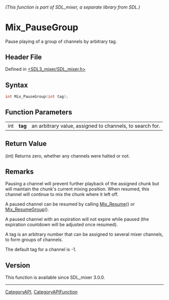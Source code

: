 ###### (This function is part of SDL_mixer, a separate library from SDL.)
# Mix_PauseGroup

Pause playing of a group of channels by arbitrary tag.

## Header File

Defined in [<SDL3_mixer/SDL_mixer.h>](https://github.com/libsdl-org/SDL_mixer/blob/main/include/SDL3_mixer/SDL_mixer.h)

## Syntax

```c
int Mix_PauseGroup(int tag);
```

## Function Parameters

|     |         |                                                          |
| --- | ------- | -------------------------------------------------------- |
| int | **tag** | an arbitrary value, assigned to channels, to search for. |

## Return Value

(int) Returns zero, whether any channels were halted or not.

## Remarks

Pausing a channel will prevent further playback of the assigned chunk but
will maintain the chunk's current mixing position. When resumed, this
channel will continue to mix the chunk where it left off.

A paused channel can be resumed by calling [Mix_Resume](Mix_Resume)() or
[Mix_ResumeGroup](Mix_ResumeGroup)().

A paused channel with an expiration will not expire while paused (the
expiration countdown will be adjusted once resumed).

A tag is an arbitrary number that can be assigned to several mixer
channels, to form groups of channels.

The default tag for a channel is -1.

## Version

This function is available since SDL_mixer 3.0.0.

----
[CategoryAPI](CategoryAPI), [CategoryAPIFunction](CategoryAPIFunction)

